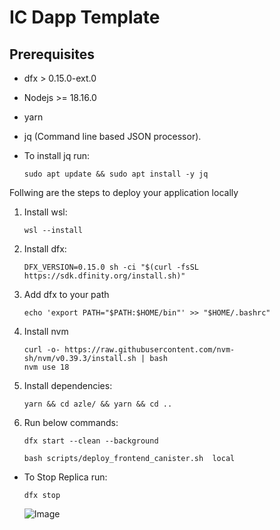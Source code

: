 # IC Dapp Template

## Prerequisites

- dfx > 0.15.0-ext.0
- Nodejs >= 18.16.0
- yarn
- jq (Command line based JSON processor).
- To install jq run:

    `sudo apt update && sudo apt install -y jq`

Follwing are the steps to deploy your application locally

1. Install wsl:

    `wsl --install`

2. Install dfx:

   `DFX_VERSION=0.15.0 sh -ci "$(curl -fsSL https://sdk.dfinity.org/install.sh)"`

3. Add dfx to your path

   `echo 'export PATH="$PATH:$HOME/bin"' >> "$HOME/.bashrc"`

4. Install nvm

   ```curl -o- https://raw.githubusercontent.com/nvm-sh/nvm/v0.39.3/install.sh | bash```
   <br>
   `nvm use 18`

5. Install dependencies:

    `yarn && cd azle/ && yarn && cd ..`

6. Run below commands:

   ```dfx start --clean --background```

   `bash scripts/deploy_frontend_canister.sh  local`

- To Stop Replica run:

   ```dfx stop```

   ![Image](public/image.png)

